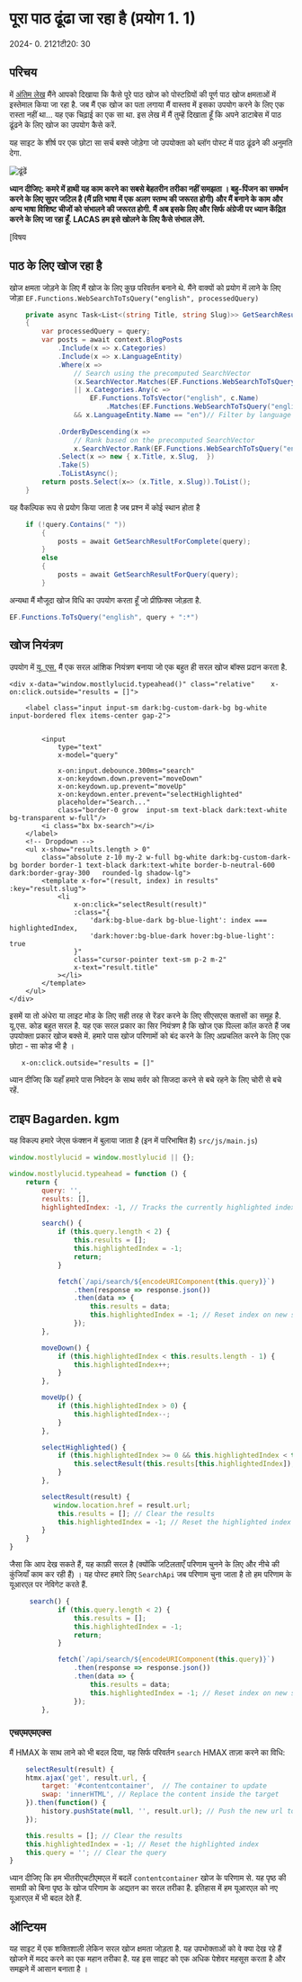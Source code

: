 # पूरा पाठ ढूंढा जा रहा है (प्रयोग 1. 1)

<!--category-- Postgres, Alpine -->
<datetime class="hidden">2024- 0. 2121टी20: 30</datetime>

## परिचय

में [अंतिम लेख](/blog/textsearchingpt1) मैंने आपको दिखाया कि कैसे पूरे पाठ खोज को पोस्टग्रियों की पूर्ण पाठ खोज क्षमताओं में इस्तेमाल किया जा रहा है. जब मैं एक खोज का पता लगाया मैं वास्तव में इसका उपयोग करने के लिए एक रास्ता नहीं था... यह एक चिढ़ाई का एक सा था. इस लेख में मैं तुम्हें दिखाता हूँ कि अपने डाटाबेस में पाठ ढूंढने के लिए खोज का उपयोग कैसे करें.

यह साइट के शीर्ष पर एक छोटा सा सर्च बक्से जोड़ेगा जो उपयोक्ता को ब्लॉग पोस्ट में पाठ ढूंढने की अनुमति देगा.

![ढूंढें](searchbox.png?format=webp&quality=25)

**ध्यान दीजिए: कमरे में हाथी यह काम करने का सबसे बेहतरीन तरीका नहीं समझता । बहु-पिंजन का समर्थन करने के लिए सुपर जटिल है (मैं प्रति भाषा में एक अलग स्तम्भ की जरूरत होगी) और मैं बनाने के काम और अन्य भाषा विशिष्ट चीजों को संभालने की जरूरत होगी. मैं अब इसके लिए और सिर्फ अंग्रेजी पर ध्यान केंद्रित करने के लिए जा रहा हूँ. LACAS हम इसे खोलने के लिए कैसे संभाल लेंगे.**

[विषय

## पाठ के लिए खोज रहा है

खोज क्षमता जोड़ने के लिए मैं खोज के लिए कुछ परिवर्तन बनाने थे. मैंने वाक्यों को प्रयोग में लाने के लिए जोड़ा `EF.Functions.WebSearchToTsQuery("english", processedQuery)`

```csharp
    private async Task<List<(string Title, string Slug)>> GetSearchResultForQuery(string query)
    {
        var processedQuery = query;
        var posts = await context.BlogPosts
            .Include(x => x.Categories)
            .Include(x => x.LanguageEntity)
            .Where(x =>
                // Search using the precomputed SearchVector
                (x.SearchVector.Matches(EF.Functions.WebSearchToTsQuery("english", processedQuery)) // Use precomputed SearchVector for title and content
                || x.Categories.Any(c =>
                    EF.Functions.ToTsVector("english", c.Name)
                        .Matches(EF.Functions.WebSearchToTsQuery("english", processedQuery)))) // Search in categories
                && x.LanguageEntity.Name == "en")// Filter by language
            
            .OrderByDescending(x =>
                // Rank based on the precomputed SearchVector
                x.SearchVector.Rank(EF.Functions.WebSearchToTsQuery("english", processedQuery))) // Use precomputed SearchVector for ranking
            .Select(x => new { x.Title, x.Slug,  })
            .Take(5)
            .ToListAsync();
        return posts.Select(x=> (x.Title, x.Slug)).ToList();
    }
```

यह वैकल्पिक रूप से प्रयोग किया जाता है जब प्रश्न में कोई स्थान होता है

```csharp
    if (!query.Contains(" "))
        {
            posts = await GetSearchResultForComplete(query);
        }
        else
        {
            posts = await GetSearchResultForQuery(query);
        }
```

अन्यथा मैं मौजूदा खोज विधि का उपयोग करता हूँ जो प्रीफ़िक्स जोड़ता है.

```csharp
EF.Functions.ToTsQuery("english", query + ":*")

```

## खोज नियंत्रण

उपयोग में [यू. एस.](https://alpinejs.dev/) मैं एक सरल आंशिक नियंत्रण बनाया जो एक बहुत ही सरल खोज बॉक्स प्रदान करता है.

```razor
<div x-data="window.mostlylucid.typeahead()" class="relative"    x-on:click.outside="results = []">

    <label class="input input-sm dark:bg-custom-dark-bg bg-white input-bordered flex items-center gap-2">
       
        
        <input
            type="text"
            x-model="query"

            x-on:input.debounce.300ms="search"
            x-on:keydown.down.prevent="moveDown"
            x-on:keydown.up.prevent="moveUp"
            x-on:keydown.enter.prevent="selectHighlighted"
            placeholder="Search..."
            class="border-0 grow  input-sm text-black dark:text-white bg-transparent w-full"/>
        <i class="bx bx-search"></i>
    </label>
    <!-- Dropdown -->
    <ul x-show="results.length > 0"
        class="absolute z-10 my-2 w-full bg-white dark:bg-custom-dark-bg border border-1 text-black dark:text-white border-b-neutral-600 dark:border-gray-300   rounded-lg shadow-lg">
        <template x-for="(result, index) in results" :key="result.slug">
            <li
                x-on:click="selectResult(result)"
                :class="{
                    'dark:bg-blue-dark bg-blue-light': index === highlightedIndex,
                    'dark:hover:bg-blue-dark hover:bg-blue-light': true
                }"
                class="cursor-pointer text-sm p-2 m-2"
                x-text="result.title"
            ></li>
        </template>
    </ul>
</div>
```

इसमें या तो अंधेरा या लाइट मोड के लिए सही तरह से रेंडर करने के लिए सीएसएस क्लासों का समूह है. यू.एस. कोड बहुत सरल है. यह एक सरल प्रकार का सिर नियंत्रण है कि खोज एक पिल्ला कॉल करते हैं जब उपयोक्ता प्रकार खोज बक्से में.
हमारे पास खोज परिणामों को बंद करने के लिए अप्रचलित करने के लिए एक छोटा - सा कोड भी है ।

```html
   x-on:click.outside="results = []"
```

ध्यान दीजिए कि यहाँ हमारे पास निवेदन के साथ सर्वर को सिजदा करने से बचे रहने के लिए चोरी से बचे रहें.

## टाइप Bagarden. kgm

यह विकल्प हमारे जेएस फंक्शन में बुलाया जाता है (इन में पारिभाषित है) `src/js/main.js`)

```javascript
window.mostlylucid = window.mostlylucid || {};

window.mostlylucid.typeahead = function () {
    return {
        query: '',
        results: [],
        highlightedIndex: -1, // Tracks the currently highlighted index

        search() {
            if (this.query.length < 2) {
                this.results = [];
                this.highlightedIndex = -1;
                return;
            }

            fetch(`/api/search/${encodeURIComponent(this.query)}`)
                .then(response => response.json())
                .then(data => {
                    this.results = data;
                    this.highlightedIndex = -1; // Reset index on new search
                });
        },

        moveDown() {
            if (this.highlightedIndex < this.results.length - 1) {
                this.highlightedIndex++;
            }
        },

        moveUp() {
            if (this.highlightedIndex > 0) {
                this.highlightedIndex--;
            }
        },

        selectHighlighted() {
            if (this.highlightedIndex >= 0 && this.highlightedIndex < this.results.length) {
                this.selectResult(this.results[this.highlightedIndex]);
            }
        },

        selectResult(result) {
           window.location.href = result.url;
            this.results = []; // Clear the results
            this.highlightedIndex = -1; // Reset the highlighted index
        }
    }
}
```

जैसा कि आप देख सकते हैं, यह काफ़ी सरल है (क्योंकि जटिलताएँ परिणाम चुनने के लिए और नीचे की कुंजियाँ काम कर रही हैं) ।
यह पोस्ट हमारे लिए `SearchApi`
जब परिणाम चुना जाता है तो हम परिणाम के यूआरएल पर नेविगेट करते हैं.

```javascript
     search() {
            if (this.query.length < 2) {
                this.results = [];
                this.highlightedIndex = -1;
                return;
            }

            fetch(`/api/search/${encodeURIComponent(this.query)}`)
                .then(response => response.json())
                .then(data => {
                    this.results = data;
                    this.highlightedIndex = -1; // Reset index on new search
                });
        },
```

### एचएमएमएक्स

मैं HMAX के साथ लाने को भी बदल दिया, यह सिर्फ परिवर्तन `search` HMAX ताज़ा करने का विधि:

```javascript
    selectResult(result) {
    htmx.ajax('get', result.url, {
        target: '#contentcontainer',  // The container to update
        swap: 'innerHTML', // Replace the content inside the target
    }).then(function() {
        history.pushState(null, '', result.url); // Push the new url to the history
    });

    this.results = []; // Clear the results
    this.highlightedIndex = -1; // Reset the highlighted index
    this.query = ''; // Clear the query
}
```

ध्यान दीजिए कि हम भीतरीएचटीएमएल में बदलें `contentcontainer` खोज के परिणाम से. यह पृष्ठ की सामग्री को बिना पृष्ठ के खोज परिणाम के अद्यतन का सरल तरीका है.
इतिहास में हम यूआरएल को नए यूआरएल में भी बदल देते हैं.

## ऑन्टियम

यह साइट में एक शक्तिशाली लेकिन सरल खोज क्षमता जोड़ता है. यह उपभोक्ताओं को वे क्या देख रहे हैं खोजने में मदद करने का एक महान तरीका है.
यह इस साइट को एक अधिक पेशेवर महसूस करता है और समझने में आसान बनाता है ।